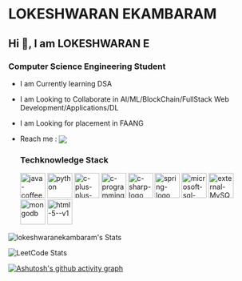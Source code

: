 # LOKESHWARAN EKAMBARAM
## Hi 👋, I am LOKESHWARAN E
### Computer Science Engineering Student
- I am Currently learning DSA
- I am Looking to Collaborate in AI/ML/BlockChain/FullStack Web Development/Applications/DL
- I am Looking for placement in FAANG
- Reach me : [<img align="center" src="https://img.shields.io/badge/LinkedIn-0077B5?style=for-the-badge&logo=linkedin&logoColor=white" />](https://www.linkedin.com/in/lokeshwaranekambaram/)

  ### Techknowledge Stack
  <img width="50" height="50" src="https://img.icons8.com/3d-fluency/50/java-coffee-cup-logo.png" alt="java-coffee-cup-logo"/> <img width="50" height="50" src="https://img.icons8.com/color/50/python.png" alt="python"/> <img width="50" height="50" src="https://img.icons8.com/fluency/50/c-plus-plus-logo.png" alt="c-plus-plus-logo"/> <img width="50" height="50" src="https://img.icons8.com/color/50/c-programming.png" alt="c-programming"/> <img width="50" height="50" src="https://img.icons8.com/color/50/c-sharp-logo.png" alt="c-sharp-logo"/> <img width="50" height="50" src="https://img.icons8.com/color/50/spring-logo.png" alt="spring-logo"/> <!--<img width="50" height="50" src="https://img.icons8.com/color/50/kotlin.png" alt="kotlin"/>-->
  <img width="50" height="50" src="https://img.icons8.com/color/50/microsoft-sql-server.png" alt="microsoft-sql-server"/> <img width="50" height="50" src="https://img.icons8.com/external-those-icons-flat-those-icons/50/external-MySQL-programming-and-development-those-icons-flat-those-icons.png" alt="external-MySQL-programming-and-development-those-icons-flat-those-icons"/> <img width="50" height="50" src="https://img.icons8.com/color/50/mongodb.png" alt="mongodb"/> <img width="50" height="50" src="https://img.icons8.com/color/50/html-5--v1.png" alt="html-5--v1"/>





![lokeshwaranekambaram's Stats](https://github-readme-stats.vercel.app/api?username=lokeshwaranekambaram&theme=vue&show_icons=true&hide_border=false&count_private=false)

![LeetCode Stats](https://leetcard.jacoblin.cool/lokeshwaranekambaram?theme=light&font=Stylish&ext=heatmap)

[![Ashutosh's github activity graph](https://github-readme-activity-graph.vercel.app/graph?username=lokeshwaranekambaram&bg_color=000000&color=f4f9ec&line=c716ca&point=1981ae&area=true&hide_border=true)](https://github.com/ashutosh00710/github-readme-activity-graph)


